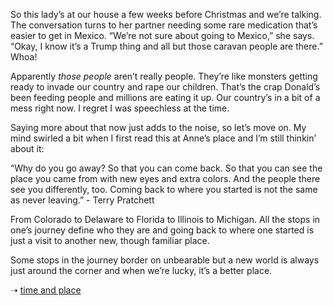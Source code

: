 So this lady’s at our house a few weeks before Christmas and we’re talking. The conversation turns to her partner needing some rare medication that’s easier to get in Mexico. “We’re not sure about going to Mexico,” she says. “Okay, I know it’s a Trump thing and all but those caravan people are there.” Whoa!

Apparently _those people_ aren’t really people. They’re like monsters getting ready to invade our country and rape our children. That’s the crap Donald’s been feeding people and millions are eating it up. Our country’s in a bit of a mess right now. I regret I was speechless at the time.

Saying more about that now just adds to the noise, so let’s move on. My mind swirled a bit when I first read this at Anne’s place and I’m still thinkin’ about it:

“Why do you go away? So that you can come back. So that you can see the place you came from with new eyes and extra colors. And the people there see you differently, too. Coming back to where you started is not the same as never leaving.” - Terry Pratchett

From Colorado to Delaware to Florida to Illinois to Michigan. All the stops in one’s journey define who they are and going back to where one started is just a visit to another new, though familiar place.

Some stops in the journey border on unbearable but a new world is always just around the corner and when we’re lucky, it’s a better place.

➝ [time and place](https://simply.joejenett.com/time-and-place/)

